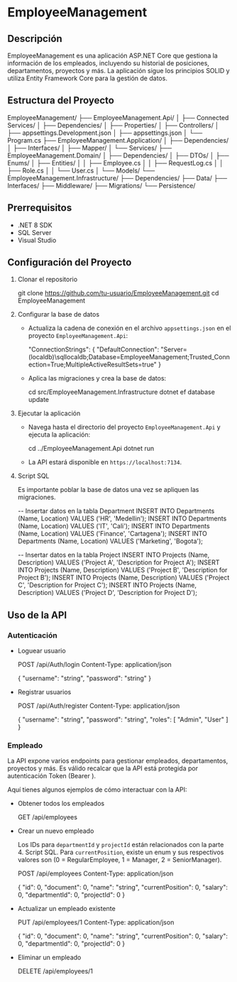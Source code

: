  
# EmployeeManagement

## Descripción

EmployeeManagement es una aplicación ASP.NET Core que gestiona la información de los empleados, incluyendo su historial de posiciones, departamentos, proyectos y más. 
La aplicación sigue los principios SOLID y utiliza Entity Framework Core para la gestión de datos.

## Estructura del Proyecto

EmployeeManagement/
├── EmployeeManagement.Api/
│   ├── Connected Services/
│   ├── Dependencies/
│   ├── Properties/
│   ├── Controllers/
│   ├── appsettings.Development.json
│   ├── appsettings.json
│   └── Program.cs
├── EmployeeManagement.Application/
│   ├── Dependencies/
│   ├── Interfaces/
│   ├── Mapper/
│   └── Services/
├── EmployeeManagement.Domain/
│   ├── Dependencies/
│   ├── DTOs/
│   ├── Enums/
│   ├── Entities/
│   │   ├── Employee.cs
│   │   ├── RequestLog.cs
│   │   ├── Role.cs
│   │   └── User.cs
│   └── Models/
└── EmployeeManagement.Infrastructure/
    ├── Dependencies/
    ├── Data/
    ├── Interfaces/
    ├── Middleware/
    ├── Migrations/
    └── Persistence/

## Prerrequisitos

- .NET 8 SDK
- SQL Server
- Visual Studio

## Configuración del Proyecto

1. Clonar el repositorio

   git clone https://github.com/tu-usuario/EmployeeManagement.git
   cd EmployeeManagement

2. Configurar la base de datos

   - Actualiza la cadena de conexión en el archivo `appsettings.json` en el proyecto `EmployeeManagement.Api`:

     "ConnectionStrings": {
       "DefaultConnection": "Server=(localdb)\\sqllocaldb;Database=EmployeeManagement;Trusted_Connection=True;MultipleActiveResultSets=true"
     }

   - Aplica las migraciones y crea la base de datos:

     cd src/EmployeeManagement.Infrastructure
     dotnet ef database update

3. Ejecutar la aplicación

   - Navega hasta el directorio del proyecto `EmployeeManagement.Api` y ejecuta la aplicación:

     cd ../EmployeeManagement.Api
     dotnet run

   - La API estará disponible en `https://localhost:7134`.

4. Script SQL

   Es importante poblar la base de datos una vez se apliquen las migraciones.

   -- Insertar datos en la tabla Department
   INSERT INTO Departments (Name, Location) VALUES ('HR', 'Medellin');
   INSERT INTO Departments (Name, Location) VALUES ('IT', 'Cali');
   INSERT INTO Departments (Name, Location) VALUES ('Finance', 'Cartagena');
   INSERT INTO Departments (Name, Location) VALUES ('Marketing', 'Bogota');

   -- Insertar datos en la tabla Project
   INSERT INTO Projects (Name, Description) VALUES ('Project A', 'Description for Project A');
   INSERT INTO Projects (Name, Description) VALUES ('Project B', 'Description for Project B');
   INSERT INTO Projects (Name, Description) VALUES ('Project C', 'Description for Project C');
   INSERT INTO Projects (Name, Description) VALUES ('Project D', 'Description for Project D');

## Uso de la API

### Autenticación

- Loguear usuario

  POST /api/Auth/login
  Content-Type: application/json

  {
    "username": "string",
    "password": "string"
  }

- Registrar usuarios

  POST /api/Auth/register
  Content-Type: application/json

  {
    "username": "string",
    "password": "string",
    "roles": [
      "Admin",
      "User"
    ]
  }

### Empleado

La API expone varios endpoints para gestionar empleados, departamentos, proyectos y más. 
Es válido recalcar que la API está protegida por autenticación Token (Bearer <Your API key>).

Aquí tienes algunos ejemplos de cómo interactuar con la API:

- Obtener todos los empleados

  GET /api/employees

- Crear un nuevo empleado

  Los IDs para `departmentId` y `projectId` están relacionados con la parte 4. Script SQL. 
  Para `currentPosition`, existe un enum y sus respectivos valores son (0 = RegularEmployee, 1 = Manager, 2 = SeniorManager).

  POST /api/employees
  Content-Type: application/json

  {
    "id": 0,
    "document": 0,
    "name": "string",
    "currentPosition": 0,
    "salary": 0,
    "departmentId": 0,
    "projectId": 0
  }

- Actualizar un empleado existente

  PUT /api/employees/1
  Content-Type: application/json

  {
    "id": 0,
    "document": 0,
    "name": "string",
    "currentPosition": 0,
    "salary": 0,
    "departmentId": 0,
    "projectId": 0
  }

- Eliminar un empleado

  DELETE /api/employees/1
 
 
